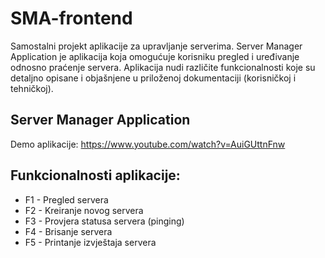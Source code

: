 # SMA-frontend
Samostalni projekt aplikacije za upravljanje serverima. Server Manager Application je aplikacija koja omogućuje korisniku pregled i uređivanje odnosno praćenje servera. Aplikacija nudi različite funkcionalnosti koje su detaljno opisane i objašnjene u priloženoj dokumentaciji (korisničkoj i tehničkoj).

## Server Manager Application
Demo aplikacije: https://www.youtube.com/watch?v=AuiGUttnFnw

## Funkcionalnosti aplikacije:
* F1 - Pregled servera
* F2 - Kreiranje novog servera
* F3 - Provjera statusa servera (pinging)
* F4 - Brisanje servera
* F5 - Printanje izvještaja servera
